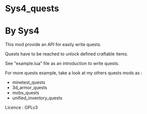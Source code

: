# Sys4_quests
# By Sys4

This mod provide an API for easily write quests.

Quests have to be reached to unlock defined craftable items.

See "example.lua" file as an introduction to write quests. 

For more quests example, take a look at my others quests mods as :
* minetest_quests
* 3d_armor_quests
* mobs_quests
* unified_inventory_quests

Licence : GPLv3